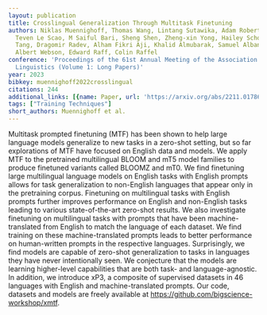 ```yaml
---
layout: publication
title: Crosslingual Generalization Through Multitask Finetuning
authors: Niklas Muennighoff, Thomas Wang, Lintang Sutawika, Adam Roberts, Stella Biderman,
  Teven Le Scao, M Saiful Bari, Sheng Shen, Zheng-xin Yong, Hailey Schoelkopf, Xiangru
  Tang, Dragomir Radev, Alham Fikri Aji, Khalid Almubarak, Samuel Albanie, Zaid Alyafeai,
  Albert Webson, Edward Raff, Colin Raffel
conference: 'Proceedings of the 61st Annual Meeting of the Association for Computational
  Linguistics (Volume 1: Long Papers)'
year: 2023
bibkey: muennighoff2022crosslingual
citations: 244
additional_links: [{name: Paper, url: 'https://arxiv.org/abs/2211.01786'}]
tags: ["Training Techniques"]
short_authors: Muennighoff et al.
---
```

Multitask prompted finetuning (MTF) has been shown to help large language
models generalize to new tasks in a zero-shot setting, but so far explorations
of MTF have focused on English data and models. We apply MTF to the pretrained
multilingual BLOOM and mT5 model families to produce finetuned variants called
BLOOMZ and mT0. We find finetuning large multilingual language models on
English tasks with English prompts allows for task generalization to
non-English languages that appear only in the pretraining corpus. Finetuning on
multilingual tasks with English prompts further improves performance on English
and non-English tasks leading to various state-of-the-art zero-shot results. We
also investigate finetuning on multilingual tasks with prompts that have been
machine-translated from English to match the language of each dataset. We find
training on these machine-translated prompts leads to better performance on
human-written prompts in the respective languages. Surprisingly, we find models
are capable of zero-shot generalization to tasks in languages they have never
intentionally seen. We conjecture that the models are learning higher-level
capabilities that are both task- and language-agnostic. In addition, we
introduce xP3, a composite of supervised datasets in 46 languages with English
and machine-translated prompts. Our code, datasets and models are freely
available at https://github.com/bigscience-workshop/xmtf.